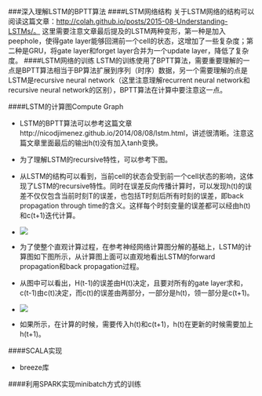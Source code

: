 ###深入理解LSTM的BPTT算法
####LSTM网络结构
关于LSTM网络的结构可以阅读这篇文章：http://colah.github.io/posts/2015-08-Understanding-LSTMs/。
这里需要注意文章最后提及的LSTM两种变形，第一种是加入peephole，使得gate layer能够回溯前一个cell的状态，这增加了一些复杂度；第二种是GRU，将gate layer和forget layer合并为一个update layer，降低了复杂度。
####LSTM网络的训练
LSTM的训练使用了BPTT算法，需要重要理解的一点是BPTT算法相当于BP算法扩展到序列（时序）数据，另一个需要理解的点是LSTM是recursive neural network（这里注意理解recurrent neural network和recursive neural network的区别），BPTT算法在计算中要注意这一点。

####LSTM的计算图Compute Graph
*	LSTM的BPTT算法可以参考这篇文章http://nicodjimenez.github.io/2014/08/08/lstm.html，讲述很清晰。注意这篇文章里面最后的输出h(t)没有加入tanh变换。

*	为了理解LSTM的recursive特性，可以参考下图。
*	从LSTM的结构可以看到，当前cell的状态会受到前一个cell状态的影响，这体现了LSTM的recursive特性。同时在误差反向传播计算时，可以发现h(t)的误差不仅仅包含当前时刻T的误差，也包括T时刻后所有时刻的误差，即back propagation through time的含义。这样每个时刻变量的误差都可以经由h(t)和c(t+1)迭代计算。
*	![](https://github.com/xuanyuansen/scalaLSTM/blob/master/image/LSTM%20understanding.png)


*	为了使整个直观计算过程，在参考神经网络计算图分解的基础上，LSTM的计算图如下图所示，从计算图上面可以直观地看出LSTM的forward propagation和back propagation过程。
*	从图中可以看出，H(t-1)的误差由H(t)决定，且要对所有的gate layer求和，c(t-1)由c(t)决定，而c(t)的误差由两部分，一部分是h(t)，领一部分是c(t+1)。
*	![](https://github.com/xuanyuansen/scalaLSTM/blob/master/image/LSTM%20Computation%20Graph.png)
*	如果所示，在计算的时候，需要传入h(t)和c(t+1)，h(t)在更新的时候需要加上h(t+1)。

####SCALA实现
* breeze库

####利用SPARK实现minibatch方式的训练

